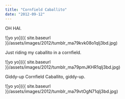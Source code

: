 ```yaml
---
title: "Cornfield Caballito"
date: "2012-09-12"
---
```


OH HAI.

![yo yo]({{ site.baseurl }}/assets/images/2012/tumblr_ma79kvk08o1qlj3bd.jpg)

Just riding my caballito in a cornfield.

![yo yo]({{ site.baseurl }}/assets/images/2012/tumblr_ma79pmJKHR1qlj3bd.jpg)

Giddy-up Cornfield Caballito, giddy-up.

![yo yo]({{ site.baseurl }}/assets/images/2012/tumblr_ma79vtOgN71qlj3bd.jpg)
